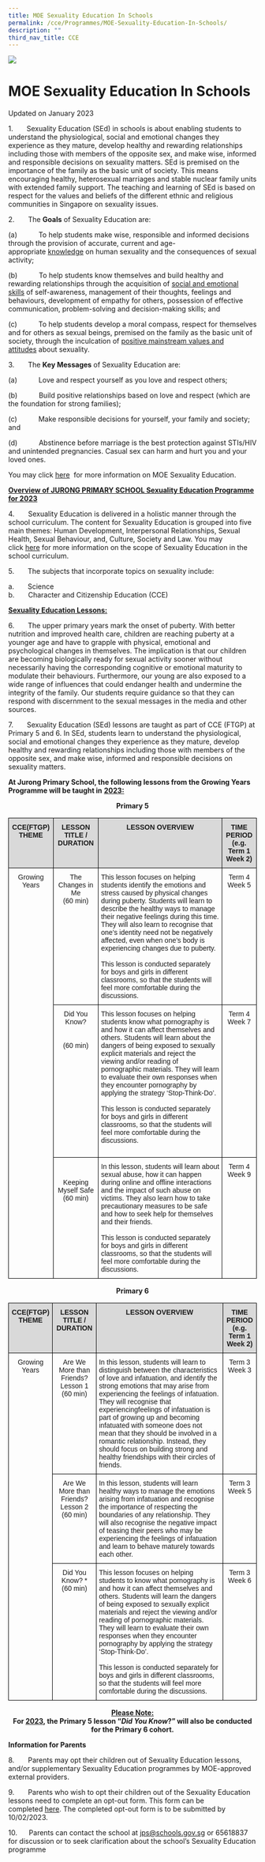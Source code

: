 ```yaml
---
title: MOE Sexuality Education In Schools
permalink: /cce/Programmes/MOE-Sexuality-Education-In-Schools/
description: ""
third_nav_title: CCE
---
```


![](/images/Banner.png)

MOE Sexuality Education In Schools
==================================

Updated on January 2023

1.       Sexuality Education (SEd) in schools is about enabling students to understand the physiological, social and emotional changes they experience as they mature, develop healthy and rewarding relationships including those with members of the opposite sex, and make wise, informed and responsible decisions on sexuality matters. SEd is premised on the importance of the family as the basic unit of society. This means encouraging healthy, heterosexual marriages and stable nuclear family units with extended family support. The teaching and learning of SEd is based on respect for the values and beliefs of the different ethnic and religious communities in Singapore on sexuality issues.

  
2.       The <b>Goals</b> of Sexuality Education are:

(a)           To help students make wise, responsible and informed decisions through the provision of accurate, current and age-appropriate <u>knowledge</u> on human sexuality and the consequences of sexual activity;

(b)           To help students know themselves and build healthy and rewarding relationships through the acquisition of <u>social and emotional skills</u> of self-awareness, management of their thoughts, feelings and behaviours, development of empathy for others, possession of effective communication, problem-solving and decision-making skills; and

(c)           To help students develop a moral compass, respect for themselves and for others as sexual beings, premised on the family as the basic unit of society, through the inculcation of <u>positive mainstream values and attitudes</u> about sexuality.


3.       The <b>Key Messages</b> of Sexuality Education are:

(a)           Love and respect yourself as you love and respect others;

(b)           Build positive relationships based on love and respect (which are the foundation for strong families);

(c)           Make responsible decisions for yourself, your family and society; and

(d)           Abstinence before marriage is the best protection against STIs/HIV and unintended pregnancies. Casual sex can harm and hurt you and your loved ones.

You may click [here](https://go.gov.sg/moe-sexuality-education)  for more information on MOE Sexuality Education.


<u><b>Overview of JURONG PRIMARY SCHOOL Sexuality Education Programme for 2023</b></u>

4.       Sexuality Education is delivered in a holistic manner through the school curriculum. The content for Sexuality Education is grouped into five main themes: Human Development, Interpersonal Relationships, Sexual Health, Sexual Behaviour, and, Culture, Society and Law. You may click [here](https://go.gov.sg/moe-sexuality-education-scope) for more information on the scope of Sexuality Education in the school curriculum.

5.       The subjects that incorporate topics on sexuality include:

a.       Science <br>b.       Character and Citizenship Education (CCE)


<u><b>Sexuality Education Lessons:</b></u>

6.       The upper primary years mark the onset of puberty. With better nutrition and improved health care, children are reaching puberty at a younger age and have to grapple with physical, emotional and psychological changes in themselves. The implication is that our children are becoming biologically ready for sexual activity sooner without necessarily having the corresponding cognitive or emotional maturity to modulate their behaviours. Furthermore, our young are also exposed to a wide range of influences that could endanger health and undermine the integrity of the family. Our students require guidance so that they can respond with discernment to the sexual messages in the media and other sources.

7\.       Sexuality Education (SEd) lessons are taught as part of CCE (FTGP) at Primary 5 and 6. In SEd, students learn to understand the physiological, social and emotional changes they experience as they mature, develop healthy and rewarding relationships including those with members of the opposite sex, and make wise, informed and responsible decisions on sexuality matters.



<b>At Jurong Primary School, the following lessons from the Growing Years Programme will be taught in</b> <u><b>2023:</b></u>


<center> <b>Primary 5</b> </center>


<style type="text/css">
.tg  {border-collapse:collapse;border-spacing:0;}
.tg td{border-color:black;border-style:solid;border-width:1px;font-family:Arial, sans-serif;font-size:14px;
  overflow:hidden;padding:10px 5px;word-break:normal;}
.tg th{border-color:black;border-style:solid;border-width:1px;font-family:Arial, sans-serif;font-size:14px;
  font-weight:normal;overflow:hidden;padding:10px 5px;word-break:normal;}
.tg .tg-baqh{text-align:center;vertical-align:top}
.tg .tg-px6y{background-color:#D9D9D9;font-weight:bold;text-align:center;vertical-align:top}
.tg .tg-0lax{text-align:left;vertical-align:top}
</style>
<table class="tg">
<thead>
  <tr>
    <th class="tg-px6y">CCE(FTGP) THEME</th>
    <th class="tg-px6y">LESSON TITLE / DURATION</th>
    <th class="tg-px6y">LESSON OVERVIEW</th>
    <th class="tg-px6y">TIME PERIOD<br>(e.g. Term 1 Week 2)</th>
  </tr>
</thead>
<tbody>
  <tr>
    <td class="tg-baqh" rowspan="3">Growing Years</td>
    <td class="tg-baqh">The Changes in Me <br>(60 min)</td>
    <td class="tg-0lax">This lesson focuses on helping students identify the emotions and stress caused by physical changes during puberty. Students will learn to describe the healthy ways to manage their negative feelings during this time. They will also learn to recognise that one’s identity need not be negatively affected, even when one’s body is experiencing changes due to puberty.<br><br>This lesson is conducted separately for boys and girls in different classrooms, so that the students will feel more comfortable during the discussions.<br></td>
    <td class="tg-baqh">Term 4 Week 5</td>
  </tr>
  <tr>
    <td class="tg-baqh">Did You Know?<br><br><br>(60 min)</td>
    <td class="tg-0lax">This lesson focuses on helping students know what pornography is and how it can affect themselves and others. Students will learn about the dangers of being exposed to sexually explicit materials and reject the viewing and/or reading of pornographic materials. They will learn to evaluate their own responses when they encounter pornography by applying the strategy ‘Stop-Think-Do’.<br><br>This lesson is conducted separately for boys and girls in different classrooms, so that the students will feel more comfortable during the discussions.<br><br></td>
    <td class="tg-baqh">Term 4 Week 7</td>
  </tr>
  <tr>
    <td class="tg-baqh"><br><br>Keeping Myself Safe<br>(60 min) <br> </td>
    <td class="tg-0lax">In this lesson, students will learn about sexual abuse, how it can happen during online and offline interactions and the impact of such abuse on victims. They also learn how to take precautionary measures to be safe and how to seek help for themselves and their friends.<br><br>This lesson is conducted separately for boys and girls in different classrooms, so that the students will feel more comfortable during the discussions.</td>
    <td class="tg-baqh">Term 4 Week 9</td>
  </tr>
</tbody>
</table>



<center> <b> Primary 6</b> </center>

<style type="text/css">
.tg  {border-collapse:collapse;border-spacing:0;}
.tg td{border-color:black;border-style:solid;border-width:1px;font-family:Arial, sans-serif;font-size:14px;
  overflow:hidden;padding:10px 5px;word-break:normal;}
.tg th{border-color:black;border-style:solid;border-width:1px;font-family:Arial, sans-serif;font-size:14px;
  font-weight:normal;overflow:hidden;padding:10px 5px;word-break:normal;}
.tg .tg-baqh{text-align:center;vertical-align:top}
.tg .tg-px6y{background-color:#D9D9D9;font-weight:bold;text-align:center;vertical-align:top}
.tg .tg-0lax{text-align:left;vertical-align:top}
</style>
<table class="tg">
<thead>
  <tr>
    <th class="tg-px6y">CCE(FTGP) THEME</th>
    <th class="tg-px6y">LESSON TITLE / DURATION</th>
    <th class="tg-px6y">LESSON OVERVIEW</th>
    <th class="tg-px6y">TIME PERIOD<br>(e.g. Term 1 Week 2)</th>
  </tr>
</thead>
<tbody>
  <tr>
    <td class="tg-baqh" rowspan="3">Growing Years</td>
    <td class="tg-baqh">Are We More than Friends?<br>Lesson 1<br>(60 min)</td>
    <td class="tg-0lax">In this lesson, students will learn to distinguish between the characteristics of love and infatuation, and identify the strong emotions that may arise from experiencing the feelings of infatuation. They will recognise that experiencingfeelings of infatuation is part of growing up and becoming infatuated with someone does not mean that they should be involved in a romantic relationship. Instead, they should focus on building strong and healthy friendships with their circles of friends.</td>
    <td class="tg-baqh">Term 3 Week 3</td>
  </tr>
  <tr>
    <td class="tg-baqh">Are We More than Friends?<br>Lesson 2<br>(60 min)</td>
    <td class="tg-0lax">In this lesson, students will learn healthy ways to manage the emotions arising from infatuation and recognise the importance of respecting the boundaries of any relationship. They will also recognise the negative impact of teasing their peers who may be experiencing the feelings of infatuation and learn to behave maturely towards each other.</td>
    <td class="tg-baqh">Term 3 Week 5</td>
  </tr>
  <tr>
    <td class="tg-baqh">Did You Know? *<br>(60 min)<br> <br> </td>
    <td class="tg-0lax">This lesson focuses on helping students to know what pornography is and how it can affect themselves and others. Students will learn the dangers of being exposed to sexually explicit materials and reject the viewing and/or reading of pornographic materials. They will learn to evaluate their own responses when they encounter pornography by applying the strategy ‘Stop-Think-Do’.<br> <br>This lesson is conducted separately for boys and girls in different classrooms, so that the students will feel more comfortable during the discussions.</td>
    <td class="tg-baqh">Term 3 Week 6</td>
  </tr>
</tbody>
</table>


<center> <u><b>Please Note:</b></u> </center>
	
	
<center> <b>For <u>2023</u>, the Primary 5 lesson “<i>Did You Know</i>?” will also be conducted for the Primary 6 cohort. </b> </center>



<b>Information for Parents</b>

8.       Parents may opt their children out of Sexuality Education lessons, and/or supplementary Sexuality Education programmes by MOE-approved external providers. 

9.       Parents who wish to opt their children out of the Sexuality Education lessons need to complete an opt-out form. This form can be completed [here](/files/ANNEX%20A.pdf). The completed opt-out form is to be submitted by 10/02/2023.

10.      Parents can contact the school at jps@schools.gov.sg or 65618837 for discussion or to seek clarification about the school’s Sexuality Education programme